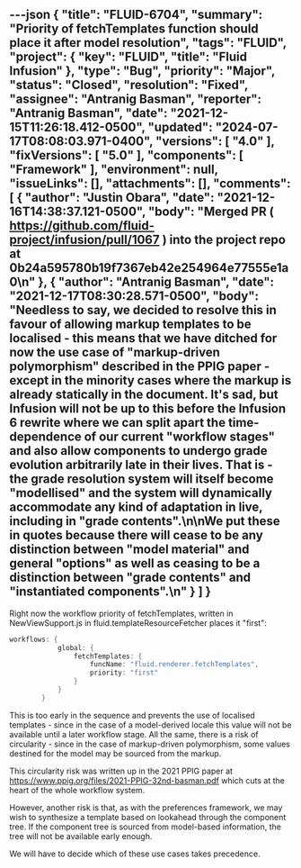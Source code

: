 ---json
{
  "title": "FLUID-6704",
  "summary": "Priority of fetchTemplates function should place it after model resolution",
  "tags": "FLUID",
  "project": {
    "key": "FLUID",
    "title": "Fluid Infusion"
  },
  "type": "Bug",
  "priority": "Major",
  "status": "Closed",
  "resolution": "Fixed",
  "assignee": "Antranig Basman",
  "reporter": "Antranig Basman",
  "date": "2021-12-15T11:26:18.412-0500",
  "updated": "2024-07-17T08:08:03.971-0400",
  "versions": [
    "4.0"
  ],
  "fixVersions": [
    "5.0"
  ],
  "components": [
    "Framework"
  ],
  "environment": null,
  "issueLinks": [],
  "attachments": [],
  "comments": [
    {
      "author": "Justin Obara",
      "date": "2021-12-16T14:38:37.121-0500",
      "body": "Merged PR ( <https://github.com/fluid-project/infusion/pull/1067> ) into the project repo at 0b24a595780b19f7367eb42e254964e77555e1a0\n"
    },
    {
      "author": "Antranig Basman",
      "date": "2021-12-17T08:30:28.571-0500",
      "body": "Needless to say, we decided to resolve this in favour of allowing markup templates to be localised - this means that we have ditched for now the use case of \"markup-driven polymorphism\" described in the PPIG paper - except in the minority cases where the markup is already statically in the document. It's sad, but Infusion will not be up to this before the Infusion 6 rewrite where we can split apart the time-dependence of our current \"workflow stages\" and also allow components to undergo grade evolution arbitrarily late in their lives. That is - the grade resolution system will itself become \"modellised\" and the system will dynamically accommodate any kind of adaptation in live, including in \"grade contents\".\n\nWe put these in quotes because there will cease to be any distinction between \"model material\" and general \"options\" as well as ceasing to be a distinction between \"grade contents\" and \"instantiated components\".\n"
    }
  ]
}
---
Right now the workflow priority of fetchTemplates, written in NewViewSupport.js in fluid.templateResourceFetcher places it "first":&#x20;

```java
workflows: {
            global: {
                fetchTemplates: {
                    funcName: "fluid.renderer.fetchTemplates",
                    priority: "first"
                }
            }
        }
```

This is too early in the sequence and prevents the use of localised templates - since in the case of a model-derived locale this value will not be available until a later workflow stage. All the same, there is a risk of circularity - since in the case of markup-driven polymorphism, some values destined for the model may be sourced from the markup.

This circularity risk was written up in the 2021 PPIG paper at <https://www.ppig.org/files/2021-PPIG-32nd-basman.pdf> which cuts at the heart of the whole workflow system.

However, another risk is that, as with the preferences framework, we may wish to synthesize a template based on lookahead through the component tree. If the component tree is sourced from model-based information, the tree will not be available early enough.

We will have to decide which of these use cases takes precedence.

        